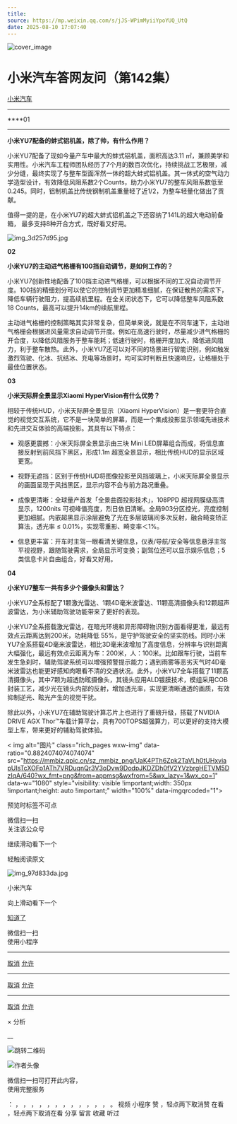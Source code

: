 ```yaml
---
title: 
source: https://mp.weixin.qq.com/s/jJS-WPimMyiiYpoYUQ_UtQ
date: 2025-08-10 17:07:40
---
```


![cover_image](images/img_1292d086.jpg)


#  小米汽车答网友问（第142集）


[ 小米汽车 ](<javascript:void\(0\);>)

______

  

****01  
****

**小米YU7配备的蚌式铝机盖，除了帅，有什么作用？**

小米YU7配备了现如今量产车中最大的蚌式铝机盖，面积高达3.11 ㎡，兼顾美学和实用性。小米汽车工程师团队经历了7个月的数百次优化，持续挑战工艺极限，减少分缝，最终实现了与整车型面浑然一体的超大蚌式铝机盖。其一体式的空气动力学造型设计，有效降低风阻系数2个Counts，助力小米YU7的整车风阻系数低至0.245。同时，铝制机盖比传统钢制机盖重量轻了近1/2，为整车轻量化做出了贡献。

值得一提的是，在小米YU7的超大蚌式铝机盖之下还容纳了141L的超大电动前备箱， 最多支持8种开合方式，既好看又好用。

![img_3d257d95.jpg](images/img_3d257d95.jpg)  

  

**02**

**小米YU7的主动进气格栅有100挡自动调节，是如何工作的？**

小米YU7创新性地配备了100挡主动进气格栅，可以根据不同的工况自动调节开度。100挡的精细划分可以使它的控制调节更加精准细腻，在保证散热的需求下，降低车辆行驶阻力，提高续航里程。在全关闭状态下，它可以降低整车风阻系数18 Counts，最高可以提升14km的续航里程。

主动进气格栅的控制策略其实非常复杂，但简单来说，就是在不同车速下，主动进气格栅会根据进风量需求自动调节开度。例如在高速行驶时，尽量减少进气格栅的开合度，以降低风阻服务于整车能耗；低速行驶时，格栅开度加大，降低进风阻力，利于整车散热。此外，小米YU7还可以对不同的场景进行智能识别，例如触发激烈驾驶、化冰、抗结冰、充电等场景时，均可实时判断且快速响应，让格栅处于最佳位置状态。

  

**03**

**小米天际屏全景显示Xiaomi HyperVision有什么优势？**

相较于传统HUD，小米天际屏全景显示（Xiaomi HyperVision）是一套更符合直觉的视觉交互系统，它不是一块简单的屏幕，而是一个集成投影显示领域先进技术和先进交互体验的高端投影。其具有以下特点：

  * 观感更震撼：小米天际屏全景显示由三块 Mini LED屏幕组合而成，将信息直接反射到前风挡下黑区，形成1.1m 超宽全景显示，相比传统HUD的显示区域更宽。

  * 视野无遮挡：区别于传统HUD将图像投影至风挡玻璃上，小米天际屏全景显示的画面呈现于风挡黑区，显示内容不会与前方路况重叠。

  * 成像更清晰：全球量产首发「全景曲面投影技术」，108PPD 超视网膜级高清显示，1200nits 可视峰值亮度，烈日依旧清晰。全局903分区控光，亮度控制更加细腻。内嵌超黑显示涂层避免了光在多层玻璃间多次反射，融合畸变矫正算法，透光率 ≤ 0.01%，实现零重影、畸变率＜1%。

  * 信息更丰富：开车时主驾一眼看清关键信息，仪表/导航/安全等信息悬浮主驾平视视野，跟随驾驶需求，全局显示可变换；副驾位还可以显示娱乐信息；5类信息卡片自由组合，好看又好用。

  

  

**04**

**小米YU7整车一共有多少个摄像头和雷达？**

小米YU7全系标配了1颗激光雷达、1颗4D毫米波雷达、11颗高清摄像头和12颗超声波雷达，为小米辅助驾驶功能带来了更好的表现。

小米YU7全系搭载激光雷达，在暗光环境和异形障碍物识别方面看得更准，最远有效点云距离达到200米，功耗降低 55%，是守护驾驶安全的坚实防线。同时小米YU7全系搭载4D毫米波雷达，相比3D毫米波增加了高度信息，分辨率与识别距离大幅强化，最远有效点云距离为车：200米，人：100米。比如跟车行驶，当前车发生急刹时，辅助驾驶系统可以增强预警提示能力；遇到雨雾等恶劣天气时4D毫米波雷达也能更好感知肉眼看不清的交通状况。此外，小米YU7全车搭载了11颗高清摄像头，其中7颗为超透防眩摄像头，其镜头应用ALD镀膜技术，模组采用COB封装工艺，减少光在镜头内部的反射，增加透光率，实现更清晰通透的画质，有效抑制逆光、眩光产生的视觉干扰。

除此以外，小米YU7在辅助驾驶计算芯片上也进行了重磅升级，搭载了NVIDIA DRIVE AGX Thor™车载计算平台，具有700TOPS超强算力，可以更好的支持大模型上车，带来更好的辅助驾驶体验。

  

  

< img alt="图片" class="rich_pages wxw-img" data-ratio="0.8824074074074074" src="https://mmbiz.qpic.cn/sz_mmbiz_png/UaK4PTh6Zpk2TaVLh0tUHxviapUIsTcXOFp1ATh7VRDuqnQr3V3oDvw9DodpJKDZDh0fV2YVzbrgHETVM5DzIqA/640?wx_fmt=png&from=appmsg&wxfrom=5&wx_lazy=1&wx_co=1" data-w="1080" style="visibility: visible !important;width: 350px !important;height: auto !important;" width="100%" data-imgqrcoded="1">[](<>)

预览时标签不可点

微信扫一扫  
关注该公众号

继续滑动看下一个

轻触阅读原文

![img_97d833da.jpg](images/img_97d833da.jpg)

小米汽车 

向上滑动看下一个

[知道了](<javascript:;>)

微信扫一扫  
使用小程序

****

[取消](<javascript:void\(0\);>) [允许](<javascript:void\(0\);>)

****

[取消](<javascript:void\(0\);>) [允许](<javascript:void\(0\);>)

****

[取消](<javascript:void\(0\);>) [允许](<javascript:void\(0\);>)

× 分析

__

![跳转二维码]()

![作者头像](images/img_97d833da.jpg)

微信扫一扫可打开此内容，  
使用完整服务

： ， ， ， ， ， ， ， ， ， ， ， ， 。 视频 小程序 赞 ，轻点两下取消赞 在看 ，轻点两下取消在看 分享 留言 收藏 听过